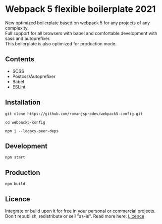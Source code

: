 # Webpack 5 flexible boilerplate 2021
New optimized boilerplate based on webpack 5 for any projects of any complexity.  
Full support for all browsers with babel and comfortable development with sass and autoprefixer.  
This boilerplate is also optimized for production mode.
## Contents
- SCSS
- Postcss/Autoprefixer
- Babel
- ESLint
## Installation
```ssh
git clone https://github.com/romanjsprodev/webpack5-config.git

cd webpack5-config

npm i --legacy-peer-deps
```
## Development
```ssh
npm start
```
## Production
```ssh
npm build
```
## Licence
Integrate or build upon it for free in your personal or commercial projects. Don't republish, redistribute or sell "as-is".
Read more here: [Licence](https://github.com/romanjsprodev/webpack5-config/blob/main/LICENSE)

